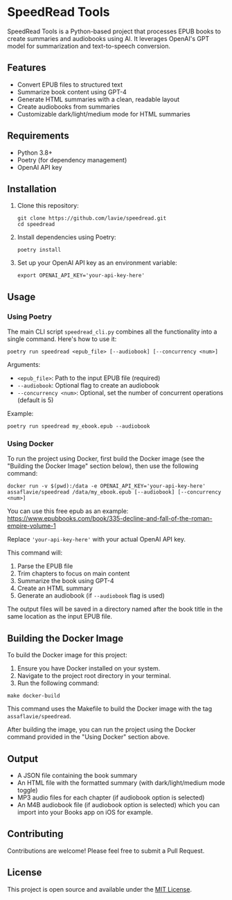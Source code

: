 # SpeedRead Tools

SpeedRead Tools is a Python-based project that processes EPUB books to create summaries and audiobooks using AI. It leverages OpenAI's GPT model for summarization and text-to-speech conversion.

## Features

- Convert EPUB files to structured text
- Summarize book content using GPT-4
- Generate HTML summaries with a clean, readable layout
- Create audiobooks from summaries
- Customizable dark/light/medium mode for HTML summaries

## Requirements

- Python 3.8+
- Poetry (for dependency management)
- OpenAI API key

## Installation

1. Clone this repository:
   ```
   git clone https://github.com/lavie/speedread.git
   cd speedread
   ```

2. Install dependencies using Poetry:
   ```
   poetry install
   ```

3. Set up your OpenAI API key as an environment variable:
   ```
   export OPENAI_API_KEY='your-api-key-here'
   ```

## Usage

### Using Poetry

The main CLI script `speedread_cli.py` combines all the functionality into a single command. Here's how to use it:

```
poetry run speedread <epub_file> [--audiobook] [--concurrency <num>]
```

Arguments:
- `<epub_file>`: Path to the input EPUB file (required)
- `--audiobook`: Optional flag to create an audiobook
- `--concurrency <num>`: Optional, set the number of concurrent operations (default is 5)

Example:
```
poetry run speedread my_ebook.epub --audiobook
```

### Using Docker

To run the project using Docker, first build the Docker image (see the "Building the Docker Image" section below), then use the following command:

```
docker run -v $(pwd):/data -e OPENAI_API_KEY='your-api-key-here' assaflavie/speedread /data/my_ebook.epub [--audiobook] [--concurrency <num>]
```

You can use this free epub as an example: https://www.epubbooks.com/book/335-decline-and-fall-of-the-roman-empire-volume-1

Replace `'your-api-key-here'` with your actual OpenAI API key.

This command will:
1. Parse the EPUB file
2. Trim chapters to focus on main content
3. Summarize the book using GPT-4
4. Create an HTML summary
5. Generate an audiobook (if `--audiobook` flag is used)

The output files will be saved in a directory named after the book title in the same location as the input EPUB file.

## Building the Docker Image

To build the Docker image for this project:

1. Ensure you have Docker installed on your system.
2. Navigate to the project root directory in your terminal.
3. Run the following command:

```
make docker-build
```

This command uses the Makefile to build the Docker image with the tag `assaflavie/speedread`.

After building the image, you can run the project using the Docker command provided in the "Using Docker" section above.

## Output

- A JSON file containing the book summary
- An HTML file with the formatted summary (with dark/light/medium mode toggle)
- MP3 audio files for each chapter (if audiobook option is selected)
- An M4B audiobook file (if audiobook option is selected) which you can import into your Books app on iOS for example.

## Contributing

Contributions are welcome! Please feel free to submit a Pull Request.

## License

This project is open source and available under the [MIT License](LICENSE).
